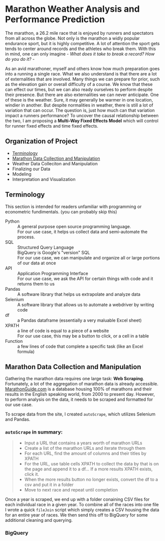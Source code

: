 # Marathon Weather Analysis and Performance Prediction

The marathon, a 26.2 mile race that is enjoyed by runners and spectators from all across the globe. Not only is the marathon a widly popular endurance sport, but it is highly competitive. A lot of attention the sport gets tends to center around records and the athletes who break them. With this in mind, one can only imagine - *What does it take to break a record? How do you do it?* - 

As an avid marathoner, myself and others know how much preparation goes into a running a single race. What we also understand is that there are a lot of externalities that are involved. Many things we can prepare for prior, such as the elevation gain or overall difficulty of a course. We know that these can effect our times, but we can also ready ourselves to perform despite their presence. But there are also externalities we can never anticipate. One of these is the weather. Sure, it may generally be warmer in one location, windier in another. But despite normalities in weather, there is still a lot of variation that can occur. The question is, just how much can that variation impact a runners performance? To uncover the causal relationship between the two, I am proposing a **Multi-Way Fixed Effects Model** which will control for runner fixed effects and time fixed effects.

## Organization of Project
- [Terminology](https://github.com/jbblancojr/Marathon-Weather-Analysis-and-Performance-Prediction/edit/main/README.md#terminology)
- [Marathon Data Collection and Manipulation](https://github.com/jbblancojr/Marathon-Weather-Analysis-and-Performance-Prediction/edit/main/README.md#marathon-data-collection-and-manipulation)
- Weather Data Colleciton and Manipulation
- Finalizing our Data
- Modeling
- Interpretation and Visualization

## Terminology
This section is intended for readers unfamiliar with programming or econometric fundimentals. (you can probably skip this)
<dl>
  <dt>Python</dt>
  <dd>A general purpose open source programming language.</dd>
  <dd>For our use case, it helps us collect data and semi-automate the process.</dd>
  <dt>SQL</dt>
  <dd>Structured Query Language</dd>
  <dd>BigQuery is Google's "version" SQL</dd> 
  <dd>For our use case, we can manipulate and organize all or large portions of our data at once</dd> 
  <dt>API</dt>
  <dd>Application Programming Interface</dd>
  <dd>For our use case, we ask the API for certain things with code and it returns them to us</dd>
  <dt>Pandas</dt>
  <dd>A software library that helps us extrapolate and analyze data</dd>
  <dt>Selenium</dt>
  <dd>A software library that allows us to automate a webdriver by writing code</dd>
  <dt>df</dt>
  <dd>a Pandas dataframe (essentially a very maluable Excel sheet)</dd>
  <dt>XPATH</dt>
  <dd>a line of code is equal to a piece of a website</dd>
  <dd>For our use case, this may be a button to click, or a cell in a table</dd>
  <dt>Function</dt>
  <dd>a few lines of code that complete a specific task (like an Excel formula)</dd>
</dl>

## Marathon Data Collection and Manipulation
Gathering the marathon data requires one large task: **Web Scraping**. Fortunately, a lot of the aggregation of marathon data is already accessible. [MarathonGuide.com](http://www.marathonguide.com/index.cfm) is a database housing 100% of marathons and their results in the English speaking world, from 2000 to present day. However, to perform analysis on the data, it needs to be scraped and formatted for our use case. 

To scrape data from the site, I created `autoScrape`, which utilizes Selenium and Pandas.

### `autoScrape` in summary:
>  - Input a URL that contains a years worth of marathon URLs
>  - Create a list of the marathon URLs and iterate through them
>  - For each URL, find the amount of columns and their titles by XPATH
> - For the URL, use table cells XPATH to collect the data by that is on the page and append it to a df...  If a more results XPATH exists, click it. 
> - When the more results button no longer exists, convert the df to a csv and put it in a folder
> - Move to next race and repeat until completion

Once a year is scraped, we end up with a folder conaining CSV files for each individual race in a given year. To combine all of the races into one file I wrote a quick `fileJoin` script which simply creates a CSV housing the data for an entire year of races. We then send this off to BigQuery for some additional cleaning and querying.

### BigQuery





